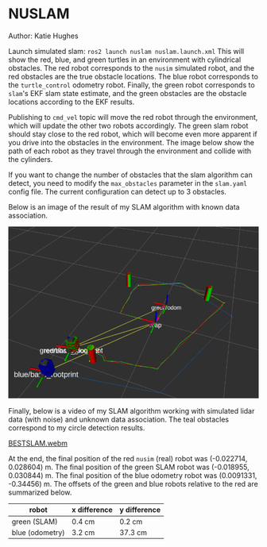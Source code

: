 # NUSLAM
Author: Katie Hughes

Launch simulated slam:
`ros2 launch nuslam nuslam.launch.xml`
This will show the red, blue, and green turtles in an environment with cylindrical obstacles. The red robot corresponds to the `nusim` simulated robot, and the red obstacles are the true obstacle locations. The blue robot corresponds to the `turtle_control` odometry robot. Finally, the green robot corresponds to `slam`'s EKF slam state estimate, and the green obstacles are the obstacle locations according to the EKF results.

Publishing to `cmd_vel` topic will move the red robot through the environment, which will update the other two robots accordingly. The green slam robot should stay close to the red robot, which will become even more apparent if you drive into the obstacles in the environment. The image below show the path of each robot as they travel through the environment and collide with the cylinders.

If you want to change the number of obstacles that the slam algorithm can detect, you need to modify the `max_obstacles` parameter in the `slam.yaml` config file. The current configuration can detect up to 3 obstacles.

Below is an image of the result of my SLAM algorithm with known data association.

![Slam Path](images/LabeledSlamPath.png?raw=true "Slam Path")

Finally, below is a video of my SLAM algorithm working with simulated lidar data (with noise) and unknown data association. The teal obstacles correspond to my circle detection results. 

[BESTSLAM.webm](https://user-images.githubusercontent.com/53623710/224413751-8f278ed7-de68-4f1f-9841-a1173f067ec1.webm)


At the end, the final position of the red `nusim` (real) robot was (-0.022714, 0.028604) m.  The final position of the green SLAM robot was (-0.018955, 0.030844) m. The final position of the blue odometry robot was (0.0091331, -0.34456) m. The offsets of the green and blue robots relative to the red are summarized below.


| robot | x difference | y difference | 
| ------| ------------- | --------------- |
| green (SLAM) | 0.4 cm | 0.2 cm |
| blue (odometry) | 3.2 cm | 37.3 cm |
